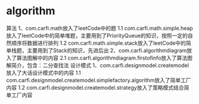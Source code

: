 # algorithm
算法
1、com.carfi.math放入了leetCode中的题
1.1 com.carfi.math.simple.heap放入了leetCode中的简单堆题，主要用到了PriorityQueue的知识，按照一定的自然顺序将数据进行排列
1.2 com.carfi.math.simple.stack放入了leetCode中的简单栈题，主要用到了Stack的知识，先进后出
2、com.carfi.algorithmdiagram放入了算法图解中的内容
2.1 com.carfi.algorithmdiagram.firstofinfo放入了算法图解简介，包含：二分查找法
设计模式
1、com.carfi.designmodel.createmodel放入了大话设计模式中的内容
1.1 com.carfi.designmodel.createmodel.simplefactory.algorithm放入了简单工厂内容
1.2 com.carfi.designmodel.createmodel.strategy放入了策略模式结合简单工厂内容
